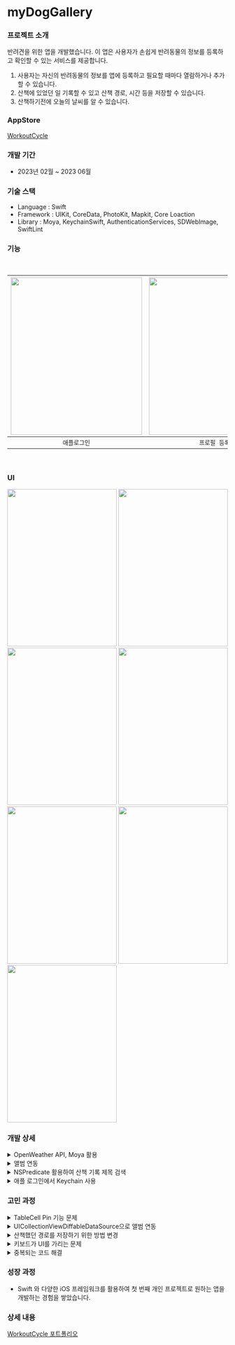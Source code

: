 # myDogGallery

### 프로젝트 소개
반려견을 위한 앱을 개발했습니다. 이 앱은 사용자가 손쉽게 반려동물의 정보를 등록하고 확인할 수 있는 서비스를 제공합니다. 
1. 사용자는 자신의 반려동물의 정보를 앱에 등록하고 필요할 때마다 열람하거나 추가할 수 있습니다.
2. 산책에 있었던 일 기록할 수 있고 산책 경로, 시간 등을 저장할 수 있습니다.
3. 산책하기전에 오늘의 날씨를 알 수 있습니다.

### AppStore 
[WorkoutCycle](https://apps.apple.com/kr/app/workoutcycle/id6457203197)
### 개발 기간
- 2023년 02월 ~ 2023 06월
### 기술 스택
  - Language : Swift
  - Framework : UIKit, CoreData, PhotoKit, Mapkit, Core Loaction
  - Library : Moya, KeychainSwift, AuthenticationServices, SDWebImage, SwiftLint
    
### 기능 

<br/>

| <img width="300" height="360" src="https://github.com/LeeHongYul/TIL/assets/117960228/03dfd7d3-751a-410a-8a5d-5c565e6a7864"> | <img width="300" height="360" src="https://github.com/LeeHongYul/TIL/assets/117960228/b72d6b1a-6b53-43be-89ff-148c1011c68d"> | <img width="300" height="360" src="https://github.com/LeeHongYul/TIL/assets/117960228/cfe066f6-0c7d-456e-a26e-0f5c3ce9d447"> | <img width="300" height="360" src="https://github.com/LeeHongYul/WorkoutCycle/assets/117960228/76f6068b-ea78-4581-946f-6710cf1fbb7c"> | <img width="300" height="360" src="https://github.com/LeeHongYul/TIL/assets/117960228/1664bdb8-5440-426f-9913-162b9903660c"> |
| :----------------------------------------------------------: | :----------------------------------------------------------: | :----------------------------------------------------------: | :----------------------------------------------------------: | :----------------------------------------------------------: |
|  `애플로그인`   |  `프로필 등록`  | `산책 기록`  | `오늘의 꿀팁` | `앨범 연동` |

<br/>

### UI
<img width="250" height="360" src="https://github.com/LeeHongYul/WorkoutCycle/assets/117960228/491c9b99-314b-419d-b241-d0b367cb42f7"> <img width="250" height="360" src="https://github.com/LeeHongYul/WorkoutCycle/assets/117960228/84354a58-3a88-4ab8-9b31-2e35a3d78e29"> <img width="250" height="360" src="https://github.com/LeeHongYul/WorkoutCycle/assets/117960228/1a870444-80fc-4132-9312-f84f3fdddc35"> <img width="250" height="360" src="https://github.com/LeeHongYul/WorkoutCycle/assets/117960228/139bf6c7-3ff0-4aef-a980-60620f9f2d40"> <img width="250" height="360" src="https://github.com/LeeHongYul/WorkoutCycle/assets/117960228/2ccf384f-679d-4917-8aad-a3e1f5008e44"> <img width="250" height="360" src="https://github.com/LeeHongYul/WorkoutCycle/assets/117960228/320d5fa4-c56b-4a4c-8c79-3e4203b4f8d0"> <img width="250" height="360" src="https://github.com/LeeHongYul/WorkoutCycle/assets/117960228/c6ae3d0f-d5b9-46df-9f35-1d2ddd2107ba">

### 개발 상세
<details>
<summary>OpenWeather API, Moya 활용</summary>
<div markdown="1">
간단한 코드로 네트워크 요청을 생성할 수 있도록 Moya를 적용했습니다.<br>
JSON 데이터를 디코딩하기 위한 JSONDecoder 객체를 생성하고. API 응답 데이터(data)를 Forcast 객체로 디코딩했습니다.<br>
  
```swift
let decoder = JSONDecoder()

let list = try decoder.decode(Forcast.self, from: data)JSONDecoder
```
</div>
</details>
<details>
<summary>앨범 연동</summary>
<div markdown="1">
Photos framework를 사용하여 사진 정보를 가져오도록 하였습니다.<br>
사진을 가져올 때 사용할 옵션을 위한 PHFetchOptions 객체 options를 생성하며 
options.sortDescriptors = [NSSortDescriptor(key: "creationDate", ascending: false)]:
옵션인 sortDescriptors를 설정하여 내림차순으로 정렬되로록 하였습니다.<br>
  
```swift
var assets = [PHAsset]()
let options = PHFetchOptions()
options.sortDescriptors = [NSSortDescriptor(key: "creationDate", ascending: false)]
```
</div>
</details>
<details>
<summary>NSPredicate 활용하여 산책 기록 제목 검색</summary>
<div markdown="1">
주어진 키워드를 사용하여 산책 기록의 제목(title)에서 검색하는 기능을 구현했습니다.<br>
검색을 위한 NSPredicate 객체 predicate를 생성했으며 "title CONTAINS[c] keyword"라는 조건을 넣었습니다.<br>

```swift
func searchByName(_ keyword: String?) {
guard let keyword = keyword else { return }

let predicate = NSPredicate(format: "title CONTAINS[c] %@", keyword)

fetchSearchedMemo(predicate: predicate)
}
```
</div>
</details>
<details>
<summary>애플 로그인에서 Keychain 사용</summary>
<div markdown="1">
애플 로그인 Keychain을 활용하여 이미 로그인한 사용자를 기억하는 기능을 구현하였고, 앱에 다음 접속 시 사용자의 이름을 label에 표시하도록 하였습니다.<br>
Apple 로그인을 수행한 후에 제공되며, 사용자의 ID, 이름, 이메일 주소 등과 같은 정보를 담고 있는 ASAuthorizationAppleIDCredential를 활용했습니다.<br>
</div>
</details>



### 고민 과정
<details>
<summary>TableCell Pin 기능 문제</summary>
<div markdown="1">
사용자 정보를 저장하기 위해 CoreData를 사용했고, 저장된 프로필을 TableView로 표시할 때 Pin(상단 고정) 기능을 구현하려고 했습니다.<br>
처음에는 상단 고정 기능은 정상적으로 작동하지만, 앱이 종료된 후 다시 확인해보면 상단 고정 설정이 저장되지 않는 문제가 발생했습니다.<br>
이 문제를 해결하기 위해, 데이터 모델에 Pin 어트리뷰트를 추가하고, 사용자가 프로필을 상단 고정할 경우 해당 어트리뷰트를 true로 설정하여 상태를 저장했습니다.<br>
마지막으로 TableView를 생성할 때, Pin이 true인 프로필만 fetch하는 fetchRequest를 사용하여 데이터를 가져오도록 구현했습니다.<br>
이렇게 함으로써 상단 고정 설정이 앱이 종료되더라도 영구적으로 유지되는 문제를 해결했습니다.<br>
  
```swift
func fetchProfileByPin() {
  let request = ProfileEntity.fetchRequest()
  let sortByPin = NSSortDescriptor(key: "pin", ascending: false)
  
  request.sortDescriptors = [sortByPin]
  do {
      profileList = try mainContext.fetch(request)
  } catch {
      print(error)
  }
}
```
</div>
</details>
<details>
<summary>UICollectionViewDiffableDataSource으로 앨범 연동</summary>
<div markdown="1">
기존의 UICollectionViewDataSource는 데이터를 관리하고 셀을 구성하는 데 필요한 메서드들을 수동으로 구현해야 했습니다.<br>
하지만 UICollectionViewDiffableDataSource를 사용하면 데이터를 섹션과 아이템으로 구성된 스냅샷(Snapshot)으로 관리하기 때문에 기존 데이터를 업데이트하면 자동으로 새로운 레이아웃이 적용되는 기능을 제공하여서 UICollectionViewDiffableDataSource를 사용했습니다.<br>
결론적으로 스크롤도 부드러워지고 뷰를 업데이트하는 과정이 효율적으로 처리되었습니다.<br>
</div>
</details>
<details>
<summary>산책했던 경로를 저장하기 위한 방법 변경</summary>
<div markdown="1">
MapKit을 사용하여 MapView 위에 선을 그리기 위해 MKMapSnapshotter을 활용하여 Snapshot을 찍어 이미지로 데이터를 저장하는 방식 대신, 좌표 두 개만 저장하고 필요할 때마다 선을 그리는 방식으로 구현했습니다.<br>
이렇게 함으로써 이미지의 크기가 크기 때문에 발생할 수 있는 메모리 용량 문제를 해결할 수 있었습니다.<br>
즉, 매번 이미지를 저장하지 않고 필요할 때마다 선을 동적으로 그리기 때문에 더 효율적인 메모리 관리가 가능해졌습니다.<br>
</div>
</details>
<details>
<summary>키보드가 UI를 가리는 문제</summary>
<div markdown="1">
기능 구현 후 실제 기기에서 테스트하면서 발생한 문제 중 하나는 키보드가 화면을 가리면서 화면의 반만 사용 가능했던 상황이었습니다.<br>
기존의 뷰를 완전히 엎고 ScrollView를 적용하여 다시 시작했습니다.<br>
ScrollView를 사용하면 화면을 스크롤하여 키보드가 가리는 부분을 볼 수 있게 되므로, 사용자가 편리하게 모든 내용을 확인할 수 있습니다.<br>
처음에는 이러한 문제를 미리 고려하지 못해 아쉬움을 느낄 수 있습니다.<br>
하지만 이러한 경험을 통해 앞으로는 사용자 경험을 개선하는 데 더 주의를 기울일 수 있고, 더 나은 앱을 제공할 수 있게 되었습니다.<br>
</div>
</details>
<details>
<summary>중복되는 코드 해결</summary>
<div markdown="1">
중복되는 코드 navigationBar.tintColor = .orange를 줄이기 위해 고민한 결과, 새로운 BaseViewController를 생성하여 필요한 ViewController에서 상속받도록 구현하였습니다.<br>
또한 extension을 활용하여 타입에 대해 확장 메소드를 만들면서 중복 코드를 줄이고 유지 보수가 편리해지도록 구현하였습니다.<br>
  
```swift
extension Date {
  func dateToString() -> String {
    let dateString = DateFormatter()
    dateString.dateFormat = "MMM d, yyyy"
    dateString.locale = Locale(identifier: "en_US_POSIX")

    return dateString.string(from: self)
  }
}
```
</div>
</details>

### 성장 과정
- Swift 와 다양한 iOS 프레임워크를 활용하여 첫 번째 개인 프로젝트로 원하는 앱을 개발하는 경험을 쌓았습니다.

### 상세 내용
[WorkoutCycle 포트폴리오](https://bright-melody-10d.notion.site/WorkoutCycle-e5a22f5c21f04682bb7c0dfee4af06c6?pvs=4)
